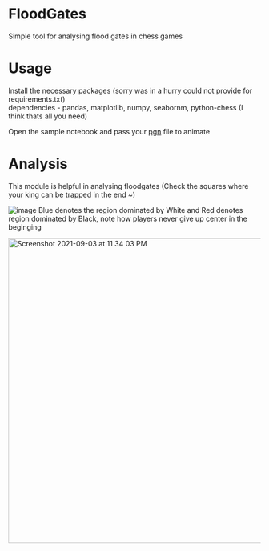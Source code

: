 # FloodGates
Simple tool for analysing flood gates in chess games

# Usage
Install the necessary packages (sorry was in a hurry could not provide for requirements.txt)  
dependencies - pandas, matplotlib, numpy, seabornm, python-chess (I think thats all you need)  

Open the sample notebook and pass your [pgn](https://support.chess.com/article/658-what-are-pgn-fen) file to animate

# Analysis
This module is helpful in analysing floodgates (Check the squares where your king can be trapped in the end ~)  

![image](https://user-images.githubusercontent.com/17203541/132047614-aab926af-099a-4635-8e40-419c3977b176.png)
Blue denotes the region dominated by White and Red denotes region dominated by Black, note how players never give up center in the beginging

<img width="610" alt="Screenshot 2021-09-03 at 11 34 03 PM" src="https://user-images.githubusercontent.com/17203541/132048528-50ee8d80-a0fa-41cf-a94b-1a2575fb0836.png">

